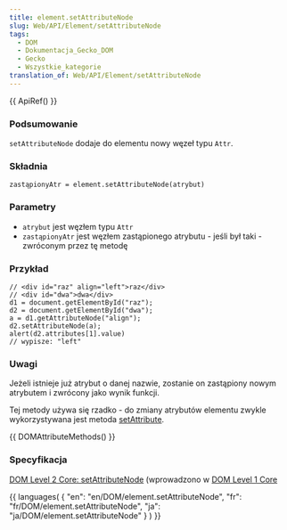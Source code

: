 ```yaml
---
title: element.setAttributeNode
slug: Web/API/Element/setAttributeNode
tags:
  - DOM
  - Dokumentacja_Gecko_DOM
  - Gecko
  - Wszystkie_kategorie
translation_of: Web/API/Element/setAttributeNode
---
```

{{ ApiRef() }}

### Podsumowanie

`setAttributeNode` dodaje do elementu nowy węzeł typu `Attr`.

### Składnia

    zastąpionyAtr = element.setAttributeNode(atrybut)

### Parametry

- `atrybut` jest węzłem typu `Attr`
- `zastąpionyAtr` jest węzłem zastąpionego atrybutu - jeśli był taki - zwróconym przez tę metodę

### Przykład

    // <div id="raz" align="left">raz</div>
    // <div id="dwa">dwa</div>
    d1 = document.getElementById("raz");
    d2 = document.getElementById("dwa");
    a = d1.getAttributeNode("align");
    d2.setAttributeNode(a);
    alert(d2.attributes[1].value)
    // wypisze: "left"

### Uwagi

Jeżeli istnieje już atrybut o danej nazwie, zostanie on zastąpiony nowym atrybutem i zwrócony jako wynik funkcji.

Tej metody używa się rzadko - do zmiany atrybutów elementu zwykle wykorzystywana jest metoda [setAttribute](pl/DOM/element.setAttribute).

{{ DOMAttributeMethods() }}

### Specyfikacja

[DOM Level 2 Core: setAttributeNode](http://www.w3.org/TR/DOM-Level-2-Core/core.html#ID-887236154) (wprowadzono w [DOM Level 1 Core](http://www.w3.org/TR/REC-DOM-Level-1/level-one-core.html#method-setAttributeNode)



{{ languages( { "en": "en/DOM/element.setAttributeNode", "fr": "fr/DOM/element.setAttributeNode", "ja": "ja/DOM/element.setAttributeNode" } ) }}
